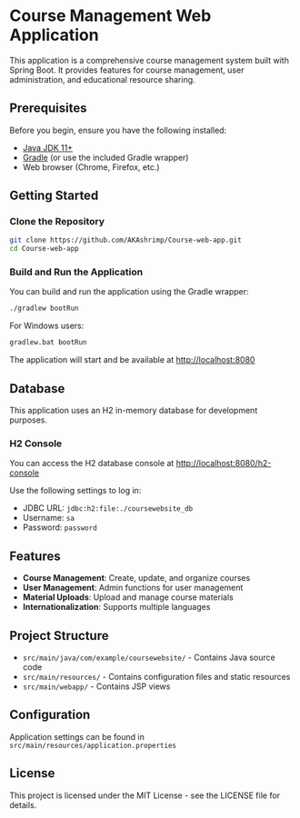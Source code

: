 # Course Management Web Application

This application is a comprehensive course management system built with Spring Boot. It provides features for course management, user administration, and educational resource sharing.

## Prerequisites

Before you begin, ensure you have the following installed:

- [Java JDK 11+](https://adoptopenjdk.net/)
- [Gradle](https://gradle.org/install/) (or use the included Gradle wrapper)
- Web browser (Chrome, Firefox, etc.)

## Getting Started

### Clone the Repository

```bash
git clone https://github.com/AKAshrimp/Course-web-app.git
cd Course-web-app
```

### Build and Run the Application

You can build and run the application using the Gradle wrapper:

```bash
./gradlew bootRun
```

For Windows users:

```bash
gradlew.bat bootRun
```

The application will start and be available at [http://localhost:8080](http://localhost:8080)

## Database

This application uses an H2 in-memory database for development purposes.

### H2 Console

You can access the H2 database console at [http://localhost:8080/h2-console](http://localhost:8080/h2-console)

Use the following settings to log in:
- JDBC URL: `jdbc:h2:file:./coursewebsite_db`
- Username: `sa`
- Password: `password`

## Features

- **Course Management**: Create, update, and organize courses
- **User Management**: Admin functions for user management
- **Material Uploads**: Upload and manage course materials
- **Internationalization**: Supports multiple languages

## Project Structure

- `src/main/java/com/example/coursewebsite/` - Contains Java source code
- `src/main/resources/` - Contains configuration files and static resources
- `src/main/webapp/` - Contains JSP views

## Configuration

Application settings can be found in `src/main/resources/application.properties`

## License

This project is licensed under the MIT License - see the LICENSE file for details. 